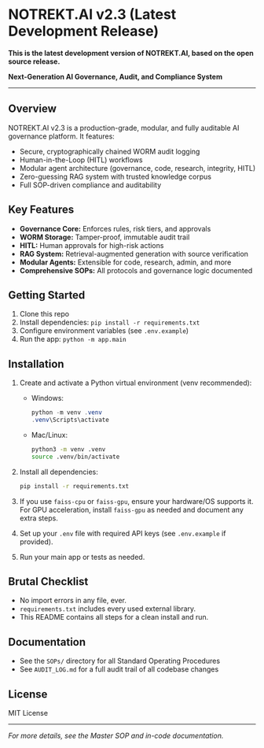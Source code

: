 # NOTREKT.AI v2.3 (Latest Development Release)

**This is the latest development version of NOTREKT.AI, based on the open source release.**

**Next-Generation AI Governance, Audit, and Compliance System**

---

## Overview
NOTREKT.AI v2.3 is a production-grade, modular, and fully auditable AI governance platform. It features:
- Secure, cryptographically chained WORM audit logging
- Human-in-the-Loop (HITL) workflows
- Modular agent architecture (governance, code, research, integrity, HITL)
- Zero-guessing RAG system with trusted knowledge corpus
- Full SOP-driven compliance and auditability

## Key Features
- **Governance Core:** Enforces rules, risk tiers, and approvals
- **WORM Storage:** Tamper-proof, immutable audit trail
- **HITL:** Human approvals for high-risk actions
- **RAG System:** Retrieval-augmented generation with source verification
- **Modular Agents:** Extensible for code, research, admin, and more
- **Comprehensive SOPs:** All protocols and governance logic documented

## Getting Started
1. Clone this repo
2. Install dependencies: `pip install -r requirements.txt`
3. Configure environment variables (see `.env.example`)
4. Run the app: `python -m app.main`

## Installation

1. Create and activate a Python virtual environment (venv recommended):
   - Windows:
     ```powershell
     python -m venv .venv
     .venv\Scripts\activate
     ```
   - Mac/Linux:
     ```bash
     python3 -m venv .venv
     source .venv/bin/activate
     ```

2. Install all dependencies:
   ```bash
   pip install -r requirements.txt
   ```

3. If you use `faiss-cpu` or `faiss-gpu`, ensure your hardware/OS supports it. For GPU acceleration, install `faiss-gpu` as needed and document any extra steps.

4. Set up your `.env` file with required API keys (see `.env.example` if provided).

5. Run your main app or tests as needed.

## Brutal Checklist
- No import errors in any file, ever.
- `requirements.txt` includes every used external library.
- This README contains all steps for a clean install and run.

## Documentation
- See the `SOPs/` directory for all Standard Operating Procedures
- See `AUDIT_LOG.md` for a full audit trail of all codebase changes

## License
MIT License

---

*For more details, see the Master SOP and in-code documentation.*
